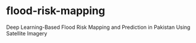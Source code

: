 # flood-risk-mapping
Deep Learning-Based Flood Risk Mapping and Prediction in Pakistan Using Satellite Imagery
